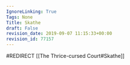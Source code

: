 ```yaml
---
IgnoreLinking: True
Tags: None
Title: Skathe
draft: False
revision_date: 2019-09-07 11:15:33+00:00
revision_id: 77157
---
```


#REDIRECT [[The Thrice-cursed Court#Skathe]]